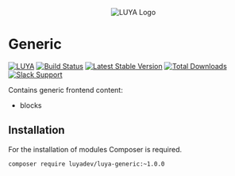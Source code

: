 <p align="center">
  <img src="https://raw.githubusercontent.com/luyadev/luya/master/docs/logo/luya-logo-0.2x.png" alt="LUYA Logo"/>
</p>

# Generic

[![LUYA](https://img.shields.io/badge/Powered%20by-LUYA-brightgreen.svg)](https://luya.io)
[![Build Status](https://travis-ci.org/luyadev/luya-generic.svg?branch=master)](https://travis-ci.org/luyadev/luya-generic)
[![Latest Stable Version](https://poser.pugx.org/luyadev/luya-generic/v/stable)](https://packagist.org/packages/luyadev/luya-generic)
[![Total Downloads](https://poser.pugx.org/luyadev/luya-generic/downloads)](https://packagist.org/packages/luyadev/luya-generic)
[![Slack Support](https://img.shields.io/badge/Slack-luyadev-yellowgreen.svg)](https://slack.luya.io/)

Contains generic frontend content:

+ blocks

## Installation

For the installation of modules Composer is required.

```sh
composer require luyadev/luya-generic:~1.0.0
```